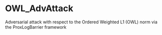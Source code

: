 # OWL_AdvAttack
Adversarial attack with respect to the Ordered Weighted L1 (OWL) norm via the ProxLogBarrier framework
